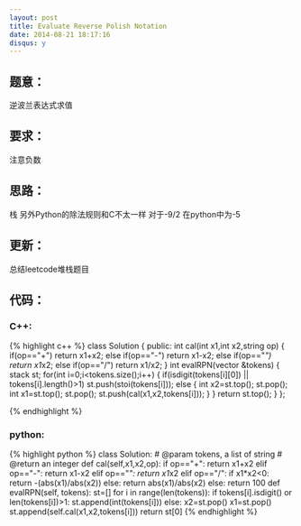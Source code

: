 ```yaml
---
layout: post
title: Evaluate Reverse Polish Notation
date: 2014-08-21 18:17:16
disqus: y
---
```


## 题意：
逆波兰表达式求值

## 要求：
注意负数

## 思路：
栈
另外Python的除法规则和C不太一样
对于-9/2
在python中为-5

## 更新：
总结leetcode堆栈题目

## 代码：

### C++:

{% highlight c++ %}
class Solution {
public:
    int cal(int x1,int x2,string op)
    {
        if(op=="+")
            return x1+x2;
        else if(op=="-")
            return x1-x2;
        else if(op=="*")
            return x1*x2;
        else if(op=="/")
            return x1/x2;
    }
    int evalRPN(vector<string> &tokens) {
        stack<int> st;
        for(int i=0;i<tokens.size();i++)
        {
            if(isdigit(tokens[i][0]) || tokens[i].length()>1)
                st.push(stoi(tokens[i]));
            else
            {
                int x2=st.top();
                st.pop();
                int x1=st.top();
                st.pop();
                st.push(cal(x1,x2,tokens[i]));
            }
        }
        return st.top();
    }
};


 {% endhighlight %}
### python:

{% highlight python %}
class Solution:
    # @param tokens, a list of string
    # @return an integer
    def cal(self,x1,x2,op):
        if op=="+":
            return x1+x2
        elif op=="-":
            return x1-x2
        elif op=="*":
            return x1*x2
        elif op=="/":
            if x1*x2<0:
                return -(abs(x1)/abs(x2))
            else:
                return abs(x1)/abs(x2)
        else:
            return 100
    def evalRPN(self, tokens):
        st=[] 
        for i in range(len(tokens)):
            if tokens[i].isdigit() or len(tokens[i])>1:
                st.append(int(tokens[i]))
            else:
                x2=st.pop()
                x1=st.pop()
                st.append(self.cal(x1,x2,tokens[i]))
        return st[0]
 {% endhighlight %}
